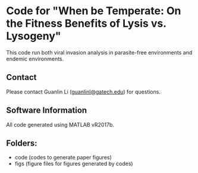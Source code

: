 # Code for "When be Temperate: On the Fitness Benefits of Lysis vs. Lysogeny"
This code run both viral invasion analysis in parasite-free environments and endemic environments.

## Contact
Please contact Guanlin Li (guanlinl@gatech.edu) for questions.

## Software Information
All code generated using MATLAB vR2017b.

## Folders:
- code (codes to generate paper figures)
- figs (figure files for figures generated by codes)

